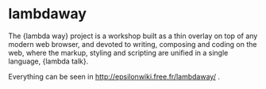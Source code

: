 # lambdaway
The {lambda way} project is a workshop built as a thin overlay on top of any modern web browser, and devoted to writing, composing and coding on the web, where the markup, styling and scripting are unified in a single language, {lambda talk}.

Everything can be seen in http://epsilonwiki.free.fr/lambdaway/ .

